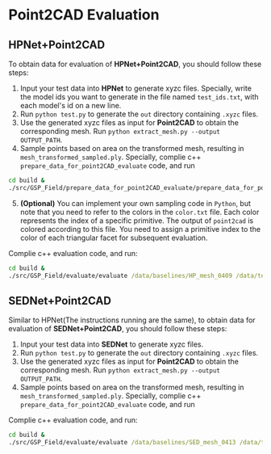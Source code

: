 # Point2CAD Evaluation

## **HPNet+Point2CAD**

To obtain data for evaluation of **HPNet+Point2CAD**, you should follow these steps:

1.  Input your test data into **HPNet** to generate xyzc files. Specially, write the model ids you want to generate in the file named `test_ids.txt`, with each model's id on a new line.
2.  Run `python test.py` to generate the `out` directory containing `.xyzc` files.
3.  Use the generated xyzc files as input for **Point2CAD** to obtain the corresponding mesh. Run `python extract_mesh.py --output OUTPUT_PATH`.
4.  Sample points based on area on the transformed mesh, resulting in `mesh_transformed_sampled.ply`. Specially, complie c++ `prepare_data_for_point2CAD_evaluate` code, and run 
```cmd
cd build &  
./src/GSP_Field/prepare_data_for_point2CAD_evaluate/prepare_data_for_point2CAD_evaluate POINT2CAD_ROOT/OUTPUT_PATH POINT2CAD_ROOT/OUTPUT_PATH
```
5. **(Optional)** You can implement your own sampling code in `Python`, but note that you need to refer to the colors in the `color.txt` file. Each color represents the index of a specific primitive. The output of `point2cad` is colored according to this file. You need to assign a primitive index to the color of each triangular facet for subsequent evaluation.

Complie c++ evaluation code, and run:
```cmd
cd build & 
./src/GSP_Field/evaluate/evaluate /data/baselines/HP_mesh_0409 /data/test_data_whole3/gt /data/baselines/misc/HP_eval_0409 --point2CAD_input --chamfer --matched --dist -1
```

## **SEDNet+Point2CAD**

Similar to HPNet(The instructions running are the same), to obtain data for evaluation of **SEDNet+Point2CAD**, you should follow these steps:

1.  Input your test data into **SEDNet** to generate xyzc files.
2.  Run `python test.py` to generate the `out` directory containing `.xyzc` files.
3.  Use the generated xyzc files as input for **Point2CAD** to obtain the corresponding mesh. Run `python extract_mesh.py --output OUTPUT_PATH`.
4.  Sample points based on area on the transformed mesh, resulting in `mesh_transformed_sampled.ply`. Specially, complie c++ `prepare_data_for_point2CAD_evaluate` code, and run 

Complie c++ evaluation code, and run:
```cmd
cd build & 
./src/GSP_Field/evaluate/evaluate /data/baselines/SED_mesh_0413 /data/test_data_whole3/gt /data/baselines/misc/SED_eval_0413 --point2CAD_input --chamfer --matched --dist -1
```